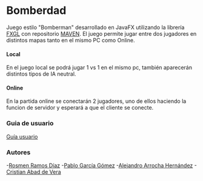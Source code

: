 # Bomberdad

Juego estilo "Bomberman" desarrollado en JavaFX utilizando la librería [FXGL](https://github.com/AlmasB/FXGL) con repositorio [MAVEN](http://maven.apache.org/). El juego permite jugar entre dos jugadores en distintos mapas tanto en el mismo PC como Online.

#### Local
En el juego local se podrá jugar 1 vs 1 en el mismo pc, también aparecerán distintos tipos de IA neutral.

#### Online
En la partida online se conectarán 2 jugadores, uno de ellos haciendo la funcion de servidor y esperará a que el cliente se conecte. 

### Guia de usuario

[Guía usuario](docs/userGuide.md)

### Autores

-[Rosmen Ramos Díaz](https://github.com/dicdadi)
-[Pablo García Gómez](https://github.com/Pablogg98)
-[Alejandro Arrocha Hernández](https://github.com/AlejandroArrochaHdez)
-[Cristian Abad de Vera](https://github.com/xChota)